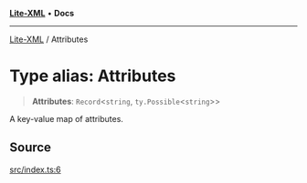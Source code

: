 [**Lite-XML**](../README.md) • **Docs**

***

[Lite-XML](../globals.md) / Attributes

# Type alias: Attributes

> **Attributes**: `Record`\<`string`, `ty.Possible`\<`string`\>\>

A key-value map of attributes.

## Source

[src/index.ts:6](https://github.com/softcraft-development/lite-xml/blob/d262b9b03753b4fdcb9ba812d868ebe793bf612f/src/index.ts#L6)
